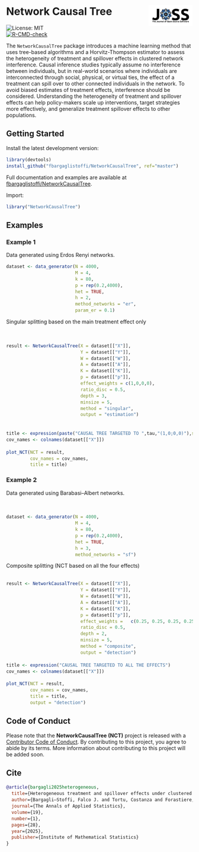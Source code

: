 # Network Causal Tree <img src="paper/images/JOSS_logo.png" align="right" width="120"/>

![License: MIT](https://img.shields.io/badge/License-MIT-yellow.svg)\
[![R-CMD-check](https://github.com/charliewang123/NetworkCausalTree/actions/workflows/R-CMD-check.yaml/badge.svg)](https://github.com/charliewang123/NetworkCausalTree/actions/workflows/R-CMD-check.yaml)

The `NetworkCausalTree` package introduces a machine learning method that uses tree-based algorithms and a Horvitz-Thompson estimator to assess the heterogeneity of treatment and spillover effects in clustered network interference. Causal inference studies typically assume no interference between individuals, but in real-world scenarios where individuals are interconnected through social, physical, or virtual ties, the effect of a treatment can spill over to other connected individuals in the network. To avoid biased estimates of treatment effects, interference should be considered. Understanding the heterogeneity of treatment and spillover effects can help policy-makers scale up interventions, target strategies more effectively, and generalize treatment spillover effects to other populations.

## Getting Started

Install the latest development version:

``` r
library(devtools)
install_github("fbargaglistoffi/NetworkCausalTree", ref="master")
```

Full documentation and examples are available at [fbargaglistoffi/NetworkCausalTree](https://github.com/fbargaglistoffi/NetworkCausalTree).

Import:

``` r
library("NetworkCausalTree")
```

## Examples

### Example 1

Data generated using Erdos Renyi networks.

``` r
dataset <- data_generator(N = 4000, 
                          M = 4,
                          k = 80, 
                          p = rep(0.2,4000), 
                          het = TRUE, 
                          h = 2, 
                          method_networks = "er", 
                          param_er = 0.1)
```

Singular splitting based on the main treatment effect only

``` r


result <- NetworkCausalTree(X = dataset[["X"]],
                            Y = dataset[["Y"]],
                            W = dataset[["W"]], 
                            A = dataset[["A"]],
                            K = dataset[["K"]],
                            p = dataset[["p"]], 
                            effect_weights = c(1,0,0,0),
                            ratio_disc = 0.5,
                            depth = 3,
                            minsize = 5, 
                            method = "singular",
                            output = "estimation")


title <- expression(paste("CAUSAL TREE TARGETED TO ",tau,"(1,0;0,0)"),sep="")
cov_names <- colnames(dataset[["X"]])

plot_NCT(NCT = result, 
         cov_names = cov_names,
         title = title)
```

### Example 2

Data generated using Barabasi–Albert networks.

``` r


dataset <- data_generator(N = 4000,
                          M = 4,
                          k = 80,
                          p = rep(0.2,4000),
                          het = TRUE,
                          h = 3,
                          method_networks = "sf")
```

Composite splitting (NCT based on all the four effects)

``` r

result <- NetworkCausalTree(X = dataset[["X"]],
                            Y = dataset[["Y"]],
                            W = dataset[["W"]],
                            A = dataset[["A"]],
                            K = dataset[["K"]],
                            p = dataset[["p"]],
                            effect_weights =   c(0.25, 0.25, 0.25, 0.25),
                            ratio_disc = 0.5,
                            depth = 2,
                            minsize = 5,
                            method = "composite",
                            output = "detection")

title <- expression("CAUSAL TREE TARGETED TO ALL THE EFFECTS")
cov_names <- colnames(dataset[["X"]])

plot_NCT(NCT = result, 
         cov_names = cov_names,
         title = title,
         output = "detection")
```

## Code of Conduct

Please note that the **NetworkCausalTree (NCT)** project is released with a [Contributor Code of Conduct](https://www.contributor-covenant.org/version/2/1/code_of_conduct). By contributing to this project, you agree to abide by its terms. More information about contributing to this project will be added soon.

## Cite

``` bibtex
@article{bargagli2025heterogeneous,
  title={Heterogeneous treatment and spillover effects under clustered network interference},
  author={Bargagli–Stoffi, Falco J. and Tortu, Costanza and Forastiere, Laura and Wang, Charlie},
  journal={The Annals of Applied Statistics},
  volume={19},
  number={1},
  pages={28},
  year={2025},
  publisher={Institute of Mathematical Statistics}
}
```
